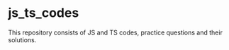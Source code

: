 # js_ts_codes

This repository consists of JS and TS codes, practice questions and their solutions.
